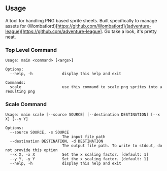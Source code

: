 ## Usage

A tool for handling PNG based sprite sheets.
Built specifically to manage assets for (Wombatlord)[https://github.com/Wombatlord]/(adventure-league)[https://github.com/adventure-league]. 
Go take a look, it's pretty neat.

### Top Level Command

```
Usage: main <command> [<args>]

Options:
  --help, -h             display this help and exit

Commands:
  scale                  use this command to scale png sprites into a resulting png
```

### Scale Command

```
Usage: main scale [--source SOURCE] [--destination DESTINATION] [--x X] [--y Y]

Options:
  --source SOURCE, -s SOURCE
                         The input file path
  --destination DESTINATION, -d DESTINATION
                         The output file path. To write to stdout, do not provide this option
  --x X, -x X            Set the x scaling factor. [default: 1]
  --y Y, -y Y            Set the x scaling factor. [default: 1]
  --help, -h             display this help and exit
```
